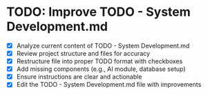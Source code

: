 # TODO: Improve TODO - System Development.md

- [x] Analyze current content of TODO - System Development.md
- [x] Review project structure and files for accuracy
- [x] Restructure file into proper TODO format with checkboxes
- [x] Add missing components (e.g., AI module, database setup)
- [x] Ensure instructions are clear and actionable
- [x] Edit the TODO - System Development.md file with improvements
